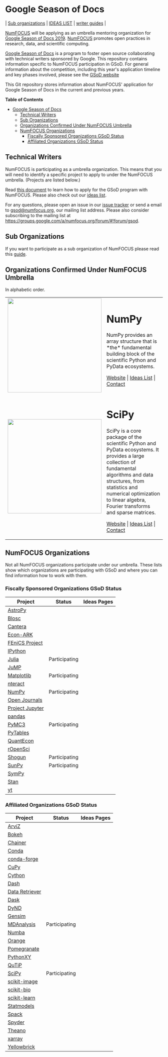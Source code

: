 # Google Season of Docs

| [Sub organizations](https://github.com/numfocus/gsod/tree/update-docs#sub-organizations) | [IDEAS LIST][IL] | [writer guides][CONTRIBUTING] |

[NumFOCUS][] will be applying as an umbrella mentoring organization
for [Google Season of Docs 2019][GSoD]. [NumFOCUS][] promotes open practices in research, data, and scientific computing.

[Google Season of Docs][GSoD] is a program to foster open source collaborating
with technical writers sponsored by Google. This repository contains information
specific to NumFOCUS participation in GSoD. For general information about the
competition, including this year's application timeline and key phases involved,
please see the [GSoD website](https://developers.google.com/season-of-docs/docs/)

<!--
This Git repository stores information about NumFOCUS' participation in
Google Season of Docs 2019 program and previous editions.
-->

This Git repository stores information about NumFOCUS'
application for Google Season of Docs in the current and previous years.

<!-- markdown-toc start - Don't edit this section. Run M-x markdown-toc-refresh-toc -->
**Table of Contents**

- [Google Season of Docs](#google-season-of-docs)
    - [Technical Writers](#technical-writers)
    - [Sub Organizations](#sub-organizations)
    - [Organizations Confirmed Under NumFOCUS Umbrella](#organizations-confirmed-under-numfocus-umbrella)
    - [NumFOCUS Organizations](#numfocus-organizations)
        - [Fiscally Sponsored Organizations GSoD Status](#fiscally-sponsored-organizations-gsod-status)
        - [Affiliated Organizations GSoD Status](#affiliated-organizations-gsod-status)

<!-- markdown-toc end -->


## Technical Writers

NumFOCUS is participating as a umbrella organization. This means that
you will need to identify a specific project to apply to under the
NumFOCUS umbrella. (Projects are listed below.)

Read [this document][CONTRIBUTING] to learn how to apply for the GSoD program
with NumFOCUS. Please also check out our [ideas list][IL].

For any questions, please open an issue in our [issue tracker][issues] or send a
email to gsod@numfocus.org, our mailing list address. Please also consider
subscribing to the mailing list at
https://groups.google.com/a/numfocus.org/forum/#!forum/gsod.

## Sub Organizations

If you want to participate as a sub organization of NumFOCUS please read
this [guide](CONTRIBUTING-mentors.md).

## Organizations Confirmed Under NumFOCUS Umbrella

<!--
The list should contain for each project.
 - A short description
 - link to their website
 - link to ideas page
 - link how to best contact them
 - link to beginners guide
-->

In alphabetic order.

<table>

  <!-- <tr> -->
  <!--   <td> -->
  <!--     <img width="300px" src="img/arviz.png"/> -->
  <!--   </td> -->
  <!--   <td> -->
  <!--      <h1>ArviZ</h1> -->
  <!--      <p> -->
  <!--       ArviZ is a Python package for exploratory analysis of Bayesian models. Includes functions for posterior analysis, sample diagnostics, model checking, and comparison. The goal is to provide backend-agnostic tools for diagnostics and visualizations of Bayesian inference in Python, by first converting inference data into xarray objects. -->
  <!--      </p> -->
  <!--      <p> -->
  <!--        <a href="https://arviz-devs.github.io/arviz/">Website</a> | <a href="https://github.com/arviz-devs/arviz/wiki/GSoD-2019-projects">Ideas List</a> | <a href="https://gitter.im/arviz-devs/community"> Contact (Gitter) </a> | <a href="https://github.com/arviz-devs/arviz">Source Code</a> -->
  <!--      </p> -->
  <!--   </td> -->
  <!-- </tr> -->
  
  <tr>
    <td>
      <img width="300px" src="https://i2.wp.com/www.numfocus.org/wp-content/uploads/2016/07/numpy-logo-300.png?w=1080&ssl=1"/>
    </td>
    <td>
      <h1>NumPy</h1>
      <p>NumPy provides an array structure that is *the* fundamental building block of the scientific Python and PyData ecosystems.
      </p>
      <p><a href="https://numpy.org">Website</a> | <a href="https://github.com/numfocus/gsod/blob/master/2019/NumPy_ideas_list.md">Ideas List</a> | <a href="https://github.com/numfocus/gsod/blob/master/2019/NumPy_ideas_list.md#contact"> Contact </a>
      </p>
   </td>
 </tr>

  <tr>
    <td>
      <img width="300px" src="https://i2.wp.com/www.numfocus.org/wp-content/uploads/2017/11/scipy-logo-300.png?w=1080&ssl=1"/>
    </td>
    <td>
      <h1>SciPy</h1>
      <p>SciPy is a core package of the scientific Python and PyData ecosystems. It provides a large collection of fundamental algorithms and data structures, from statistics and numerical optimization to linear algebra, Fourier transforms and sparse matrices.
      </p>
      <p><a href="https://www.scipy.org">Website</a> | <a href="https://github.com/numfocus/gsod/blob/master/2019/SciPy_ideas_list.md">Ideas List</a> | <a href="https://github.com/scipy/scipy/wiki/Google-Summer-of-Docs-2019#contact"> Contact </a>
      </p>
   </td>
 </tr>

</table>


## NumFOCUS Organizations

Not all NumFOCUS organizations participate under our umbrella. These lists show
which organizations are participating with GSoD and where you can find
information how to work with them.

### Fiscally Sponsored Organizations GSoD Status


| Project                         | Status                           | Ideas Pages                                         |
| -------                         | ------                           | -----------                                         |
| [AstroPy]                       |                     |                                                     | 
| [Blosc]                         |                                  |                                                     | 
| [Cantera]                       |                                  |                                                     | 
| [Econ-ARK][Econ-ARK]            |                                  |                                                     | 
| [FEniCS Project][FEniCSproject] |                     |                                                     | 
| [IPython]                       |                                  |                                                     | 
| [Julia]                         | Participating                    |                                                     | 
| [JuMP]                          |                                  |                                                     | 
| [Matplotlib]                    | Participating                    |                                                     | 
| [nteract]                       |                                  |                                                     | 
| [NumPy]                         | Participating                    |                                                     | 
| [Open Journals][theoj]          |                                  |                                                     | 
| [Project Jupyter][Jupyter]      |                                  |                                                     | 
| [pandas]                        |                                  |                                                     | 
| [PyMC3](pymc3)                  | Participating                    |                                                     | 
| [PyTables]                      |                                  |                                                     | 
| [QuantEcon]                     |                                  |                                                     | 
| [rOpenSci]                      |                                  |                                                     | 
| [Shogun]                        | Participating                    |                                                     | 
| [SunPy]                         | Participating                    |                                                     | 
| [SymPy]                         |                                  |                                                     | 
| [Stan]                          |                                  |                                                     | 
| [yt]                            |                                  |                                                     | 

### Affiliated Organizations GSoD Status

| Project              | Status                           | Ideas Pages |
| -------              | ------                           | ----------- |
| [ArviZ]              |                     |             | 
| [Bokeh]              |                                  |             | 
| [Chainer]            |                                  |             | 
| [Conda]              |                                  |             | 
| [conda-forge]        |                                  |             | 
| [CuPy]               |                                  |             | 
| [Cython]             |                                  |             | 
| [Dash]               |                                  |             | 
| [Data Retriever][DR] |                     |             | 
| [Dask]               |                                  |             | 
| [DyND]               |                                  |             | 
| [Gensim]             |                     |             | 
| [MDAnalysis]         | Participating                    |             | 
| [Numba]              |                                  |             | 
| [Orange]             |                                  |             | 
| [Pomegranate]        |                                  |             | 
| [PythonXY]           |                                  |             | 
| [QuTiP]              |                     |             | 
| [SciPy]              | Participating                    |             | 
| [scikit-image]       |                                  |             | 
| [scikit-bio]         |                                  |             | 
| [scikit-learn]       |                                  |             | 
| [Statmodels]         |                                  |             | 
| [Spack]              |                                  |             | 
| [Spyder]             |                                  |             | 
| [Theano]             |                                  |             | 
| [xarray]             |                                  |             | 
| [Yellowbrick]        |                                  |             | 

[ArviZ]: https://arviz-devs.github.io/arviz/
[AstroPy]: http://www.astropy.org/
[Blosc]: http://www.blosc.org/
[Bokeh]: http://bokeh.pydata.org/
[cantera]:  http://cantera.org/docs/sphinx/html/index.html
[Chainer]: http://chainer.org
[CONTRIBUTING]: CONTRIBUTING-writer.md
[Conda]: https://github.com/conda/conda
[conda-forge]: https://conda-forge.org
[CuPy]: http://cupy.chainer.org
[Cython]: http://cython.org/
[CF]: https://conda-forge.github.io/
[Dash]: https://plot.ly/dash/
[Dask]: https://dask.org/
[DR]: http://www.data-retriever.org/
[DyND]: http://libdynd.org/
[Econ-ARK]: https://econ-ark.github.io/HARK/
[FEniCSproject]: https://fenicsproject.org/
[Gensim]: https://radimrehurek.com/gensim/
[GSoD]: https://summerofcode.withgoogle.com/
[IL]: 2019/ideas-list.md
[IPython]: http://ipython.org/
[issues]: https://github.com/numfocus/gsod/issues
[Julia]: http://julialang.org/
[JuMP]: http://www.juliaopt.org
[Jupyter]: http://jupyter.org/
[Matplotlib]: http://matplotlib.sourceforge.net/
[MDAnalysis]: http://mdanalysis.org
[Numba]: http://numba.pydata.org/
[NumFOCUS-Projects]: http://numfocus.org/projects/index.html
[NumFOCUS]: http://numfocus.org/
[NumPy]: http://numpy.scipy.org/
[nteract]: https://nteract.io/
[theoj]: http://www.theoj.org
[Orange]: http://orange.biolab.si/
[pandas]: http://pandas.pydata.org/
[Pomegranate]: https://pomegranate.readthedocs.io/en/latest/
[PyTables]: http://pytables.github.com/
[PythonXY]: http://code.google.com/p/pythonxy/wiki/Welcome
[QuTiP]: https://qutip.org
[rOpenSci]: http://ropensci.org/
[quantecon]: http://quantecon.org/
[SCF]: http://software-carpentry.org/scf/index.html
[scikit-bio]: http://scikit-bio.org/
[scikit-image]: http://scikit-image.org/
[scikit-learn]: http://scikit-learn.org/stable/
[SciPy]: http://www.scipy.org/
[Spack]: https://spack.io
[Spyder]: https://www.spyder-ide.org/
[Statmodels]: http://statsmodels.sourceforge.net/
[Stan]: http://mc-stan.org/
[Shogun]: http://www.shogun-toolbox.org
[SunPy]: http://sunpy.org
[SymPy]: http://sympy.org
[Theano]: http://deeplearning.net/software/theano/
[xarray]: http://xarray.pydata.org/
[Yellowbrick]: http://www.scikit-yb.org/en/latest/
[yt]: http://yt-project.org/
